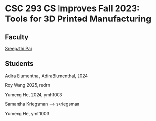 # CSC 293 CS Improves Fall 2023: Tools for 3D Printed Manufacturing

## Faculty

[Sreepathi Pai](https://cs.rochester.edu/~sree/)

## Students
Adira Blumenthal, AdiraBlumenthal, 2024

Roy Wang 2025, redrn  

Yumeng He, 2024, ymh1003

Samantha Kriegsman --> skriegsman

Yumeng He, ymh1003



